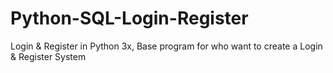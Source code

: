# Python-SQL-Login-Register
Login &amp; Register in Python 3x, Base program for who want to create a Login &amp; Register System
